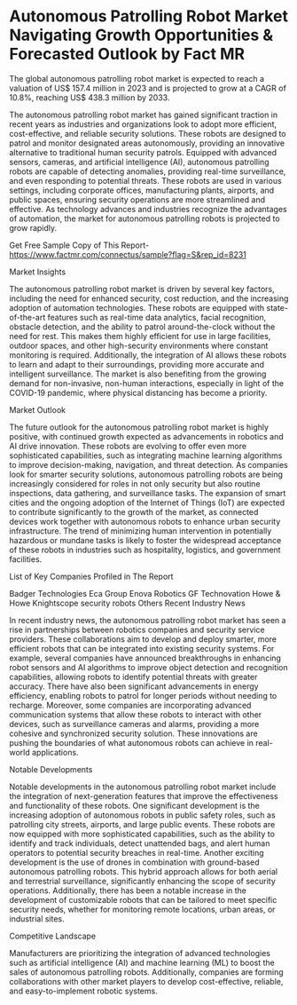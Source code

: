 # Autonomous Patrolling Robot Market Navigating Growth Opportunities & Forecasted Outlook by Fact MR
The global autonomous patrolling robot market is expected to reach a valuation of US$ 157.4 million in 2023 and is projected to grow at a CAGR of 10.8%, reaching US$ 438.3 million by 2033.

The autonomous patrolling robot market has gained significant traction in recent years as industries and organizations look to adopt more efficient, cost-effective, and reliable security solutions. These robots are designed to patrol and monitor designated areas autonomously, providing an innovative alternative to traditional human security patrols. Equipped with advanced sensors, cameras, and artificial intelligence (AI), autonomous patrolling robots are capable of detecting anomalies, providing real-time surveillance, and even responding to potential threats. These robots are used in various settings, including corporate offices, manufacturing plants, airports, and public spaces, ensuring security operations are more streamlined and effective. As technology advances and industries recognize the advantages of automation, the market for autonomous patrolling robots is projected to grow rapidly.

Get Free Sample Copy of This Report-https://www.factmr.com/connectus/sample?flag=S&rep_id=8231

Market Insights

The autonomous patrolling robot market is driven by several key factors, including the need for enhanced security, cost reduction, and the increasing adoption of automation technologies. These robots are equipped with state-of-the-art features such as real-time data analytics, facial recognition, obstacle detection, and the ability to patrol around-the-clock without the need for rest. This makes them highly efficient for use in large facilities, outdoor spaces, and other high-security environments where constant monitoring is required. Additionally, the integration of AI allows these robots to learn and adapt to their surroundings, providing more accurate and intelligent surveillance. The market is also benefiting from the growing demand for non-invasive, non-human interactions, especially in light of the COVID-19 pandemic, where physical distancing has become a priority.

Market Outlook

The future outlook for the autonomous patrolling robot market is highly positive, with continued growth expected as advancements in robotics and AI drive innovation. These robots are evolving to offer even more sophisticated capabilities, such as integrating machine learning algorithms to improve decision-making, navigation, and threat detection. As companies look for smarter security solutions, autonomous patrolling robots are being increasingly considered for roles in not only security but also routine inspections, data gathering, and surveillance tasks. The expansion of smart cities and the ongoing adoption of the Internet of Things (IoT) are expected to contribute significantly to the growth of the market, as connected devices work together with autonomous robots to enhance urban security infrastructure. The trend of minimizing human intervention in potentially hazardous or mundane tasks is likely to foster the widespread acceptance of these robots in industries such as hospitality, logistics, and government facilities.

List of Key Companies Profiled in The Report

Badger Technologies
Eca Group
Enova Robotics
GF Technovation
Howe & Howe
Knightscope security robots
Others
Recent Industry News

In recent industry news, the autonomous patrolling robot market has seen a rise in partnerships between robotics companies and security service providers. These collaborations aim to develop and deploy smarter, more efficient robots that can be integrated into existing security systems. For example, several companies have announced breakthroughs in enhancing robot sensors and AI algorithms to improve object detection and recognition capabilities, allowing robots to identify potential threats with greater accuracy. There have also been significant advancements in energy efficiency, enabling robots to patrol for longer periods without needing to recharge. Moreover, some companies are incorporating advanced communication systems that allow these robots to interact with other devices, such as surveillance cameras and alarms, providing a more cohesive and synchronized security solution. These innovations are pushing the boundaries of what autonomous robots can achieve in real-world applications.

Notable Developments

Notable developments in the autonomous patrolling robot market include the integration of next-generation features that improve the effectiveness and functionality of these robots. One significant development is the increasing adoption of autonomous robots in public safety roles, such as patrolling city streets, airports, and large public events. These robots are now equipped with more sophisticated capabilities, such as the ability to identify and track individuals, detect unattended bags, and alert human operators to potential security breaches in real-time. Another exciting development is the use of drones in combination with ground-based autonomous patrolling robots. This hybrid approach allows for both aerial and terrestrial surveillance, significantly enhancing the scope of security operations. Additionally, there has been a notable increase in the development of customizable robots that can be tailored to meet specific security needs, whether for monitoring remote locations, urban areas, or industrial sites.

Competitive Landscape

Manufacturers are prioritizing the integration of advanced technologies such as artificial intelligence (AI) and machine learning (ML) to boost the sales of autonomous patrolling robots. Additionally, companies are forming collaborations with other market players to develop cost-effective, reliable, and easy-to-implement robotic systems.
